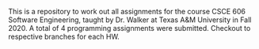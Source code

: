 This is a repository to work out all assignments for the course CSCE 606 Software Engineering, taught by Dr. Walker at Texas A&M University in Fall 2020.
A total of 4 programming assignments were submitted. Checkout to respective branches for each HW.
